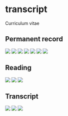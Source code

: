 # transcript
Curriculum vitae

## Permanent record

![](Permanent-Record-1.jpg)
![](Permanent-Record-2.jpg)
![](Permanent-Record-3.jpg)
![](Permanent-Record-4.jpg)
![](Permanent-Record-5.jpg)
![](Permanent-Record-6.jpg)
![](Permanent-Record-7.jpg)

## Reading

![](Reading-1.jpg)
![](Reading-2.jpg)
![](Reading-3.jpg)

## Transcript

![](Transcript-1.jpg)
![](Transcript-2.jpg)
![](Transcript-3.jpg)
